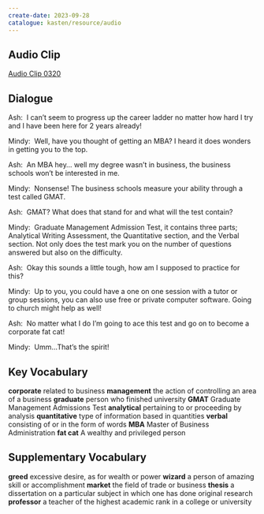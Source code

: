 ```yaml
---
create-date: 2023-09-28
catalogue: kasten/resource/audio
---
```


## Audio Clip
[Audio Clip 0320](https://archive.org/download/englishpod_all/englishpod_0320dg.mp3)

## Dialogue
Ash:  I can’t seem to progress up the career ladder no matter how hard I try and I have been here for 2 years already!

Mindy:  Well, have you thought of getting an MBA? I heard it does wonders in getting you to the top.

Ash:  An MBA hey… well my degree wasn’t in business, the business schools won’t be interested in me.

Mindy:  Nonsense! The business schools measure your ability   through a test called GMAT.

Ash:  GMAT? What does that stand for and what will the test contain?

Mindy:  Graduate Management Admission Test, it contains three parts; Analytical Writing Assessment, the Quantitative section, and the Verbal section.  Not only does the test mark you on the number of questions answered but also on the difficulty.

Ash:  Okay this sounds a little tough, how am I supposed to practice for this?

Mindy:  Up to you, you could have a one on one session with a tutor or group sessions, you can also use free or private computer software. Going to church might help as well!

Ash:  No matter what I do I’m going to ace this test and go on to become a corporate fat cat!

Mindy:  Umm…That’s the spirit!

## Key Vocabulary
**corporate**         related to business
**management**        the action of controlling an area of a business
**graduate**          person who finished university
**GMAT**              Graduate Management Admissions Test
**analytical**        pertaining to or proceeding by analysis
**quantitative**      type of information based in quantities
**verbal**            consisting of or in the form of words
**MBA**               Master of Business Administration
**fat cat**           A wealthy and privileged person

## Supplementary Vocabulary
**greed**          excessive desire, as for wealth or power
**wizard**         a person of amazing skill or accomplishment
**market**         the field of trade or business
**thesis**         a dissertation on a particular subject in which one has done original research
**professor**      a teacher of the highest academic rank in a college or university

